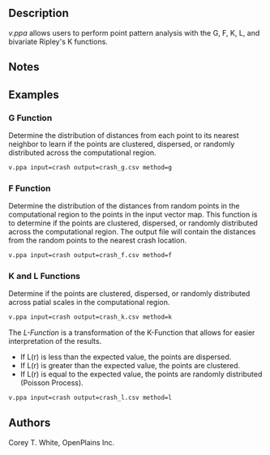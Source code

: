 ## Description

*v.ppa* allows users to perform point pattern analysis with the G, F, K, L, and
bivariate Ripley's K functions.

## Notes

## Examples

### G Function

Determine the distribution of distances from each point to its nearest neighbor
to learn if the points are clustered, dispersed, or randomly distributed across
the computational region.

```bash
v.ppa input=crash output=crash_g.csv method=g
```

### F Function

Determine the distribution of the distances from random points in the
computational region to the points in the input vector map. This function is to
determine if the points are clustered, dispersed, or randomly distributed across
the computational region. The output file will contain the distances from the
random points to the nearest crash location.

```bash
v.ppa input=crash output=crash_f.csv method=f
```

### K and L Functions

Determine if the points are clustered, dispersed, or randomly distributed across
patial scales in the computational region.

```bash
v.ppa input=crash output=crash_k.csv method=k
```

The *L-Function* is a transformation of the K-Function that allows for easier
interpretation of the results.

- If L(r) is less than the expected value, the points are dispersed.
- If L(r) is greater than the expected value, the points are clustered.
- If L(r) is equal to the expected value, the points are randomly distributed
(Poisson Process).

```bash
v.ppa input=crash output=crash_l.csv method=l
```

## Authors

Corey T. White, OpenPlains Inc.
